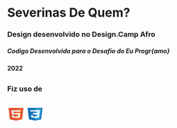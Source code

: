 # Severinas De Quem?
### Design desenvolvido no Design.Camp Afro
##### Codigo Desenvolvido para o Desafio do Eu Progr{amo}
#### 2022

##

### Fiz uso de
<div style="display:inline_block"><br>
  <img align="center" alt="HTML" height="30" width="40" src="https://raw.githubusercontent.com/devicons/devicon/master/icons/html5/html5-original.svg">
  <img align="center" alt="CSS" height="30" width="40" src="https://raw.githubusercontent.com/devicons/devicon/master/icons/css3/css3-original.svg">
</div>
